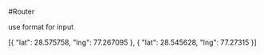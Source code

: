#Router

use format for input


 [{
 	"lat": 28.575758,
 	"lng": 77.267095
 }, {
 	"lat": 28.545628,
 	"lng": 77.27315
 }]
